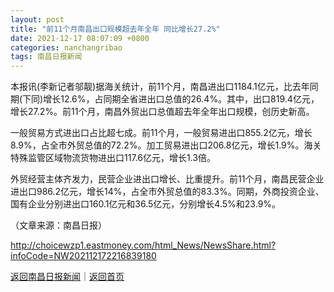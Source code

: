 ```yaml
---
layout: post
title: "前11个月南昌出口规模超去年全年 同比增长27.2%"
date: 2021-12-17 08:07:09 +0800
categories: nanchangribao
tags: 南昌日报新闻
---
```

<p>本报讯(李新记者邬靓)据海关统计，前11个月，南昌进出口1184.1亿元，比去年同期(下同)增长12.6%，占同期全省进出口总值的26.4%。其中，出口819.4亿元，增长27.2%。前11个月，南昌外贸出口总值超去年全年出口规模，创历史新高。</p>
 <p>一般贸易方式进出口占比超七成。前11个月，一般贸易进出口855.2亿元，增长8.9%，占全市外贸总值的72.2%。加工贸易进出口206.8亿元，增长1.9%。海关特殊监管区域物流货物进出口117.6亿元，增长1.3倍。</p>
 <p>外贸经营主体齐发力，民营企业进出口增长、比重提升。前11个月，南昌民营企业进出口986.2亿元，增长14%，占全市外贸总值的83.3%。同期，外商投资企业、国有企业分别进出口160.1亿元和36.5亿元，分别增长4.5%和23.9%。</p><p class="em_media">（文章来源：南昌日报）</p>

<http://choicewzp1.eastmoney.com/html_News/NewsShare.html?infoCode=NW202112172216839180>

[返回南昌日报新闻](//finews.withounder.com/category/nanchangribao.html)｜[返回首页](//finews.withounder.com/)